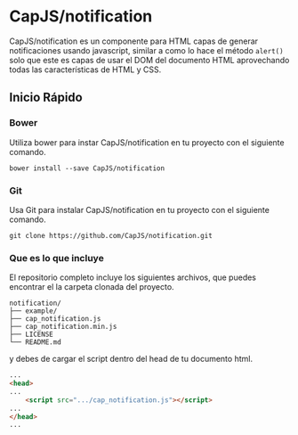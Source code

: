 CapJS/notification
==================

CapJS/notification es un componente para HTML capas de generar notificaciones usando javascript, similar a como lo hace el método `alert()` solo que este es capas de usar el DOM del documento HTML aprovechando todas las características de HTML y CSS.

## Inicio Rápido

### Bower

Utiliza bower para instar CapJS/notification en tu proyecto con el siguiente comando.

```
bower install --save CapJS/notification
```

### Git

Usa Git para instalar CapJS/notification en tu proyecto con el siguiente comando.

```
git clone https://github.com/CapJS/notification.git
```

### Que es lo que incluye

El repositorio completo incluye los siguientes archivos, que puedes encontrar el la carpeta clonada del proyecto.

```
notification/
├── example/
├── cap_notification.js
├── cap_notification.min.js
├── LICENSE
└── README.md
```



y debes de cargar el script dentro del head de tu documento html.

```html
...
<head>
...
	<script src=".../cap_notification.js"></script>	
...
</head>
...
```